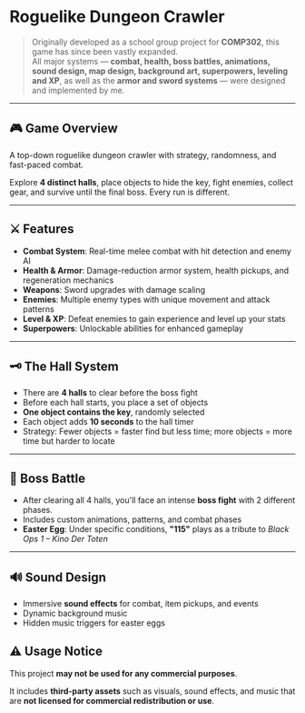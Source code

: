 # Roguelike Dungeon Crawler

> Originally developed as a school group project for **COMP302**, this game has since been vastly expanded.  
> All major systems — **combat, health, boss battles, animations, sound design, map design, background art, superpowers, leveling and XP**, as well as the **armor and sword systems** — were designed and implemented by me.

---

## 🎮 Game Overview

A top-down roguelike dungeon crawler with strategy, randomness, and fast-paced combat.

Explore **4 distinct halls**, place objects to hide the key, fight enemies, collect gear, and survive until the final boss. Every run is different.

---

## ⚔️ Features

- **Combat System**: Real-time melee combat with hit detection and enemy AI  
- **Health & Armor**: Damage-reduction armor system, health pickups, and regeneration mechanics  
- **Weapons**: Sword upgrades with damage scaling  
- **Enemies**: Multiple enemy types with unique movement and attack patterns  
- **Level & XP**: Defeat enemies to gain experience and level up your stats  
- **Superpowers**: Unlockable abilities for enhanced gameplay  

---

## 🗝️ The Hall System

- There are **4 halls** to clear before the boss fight  
- Before each hall starts, you place a set of objects  
- **One object contains the key**, randomly selected  
- Each object adds **10 seconds** to the hall timer  
- Strategy: Fewer objects = faster find but less time; more objects = more time but harder to locate  

---

## 👹 Boss Battle

- After clearing all 4 halls, you'll face an intense **boss fight** with 2 different phases.
- Includes custom animations, patterns, and combat phases  
- **Easter Egg**: Under specific conditions, **"115"** plays as a tribute to *Black Ops 1 – Kino Der Toten*  

---

## 🔊 Sound Design

- Immersive **sound effects** for combat, item pickups, and events  
- Dynamic background music  
- Hidden music triggers for easter eggs  

## ⚠️ Usage Notice

This project **may not be used for any commercial purposes**.

It includes **third-party assets** such as visuals, sound effects, and music that are **not licensed for commercial redistribution or use**.

